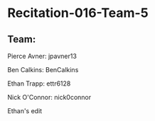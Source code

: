 # Recitation-016-Team-5

## Team:

Pierce Avner:  jpavner13

Ben Calkins:   BenCalkins

Ethan Trapp:   ettr6128

Nick O'Connor: nick0connor


Ethan's edit
